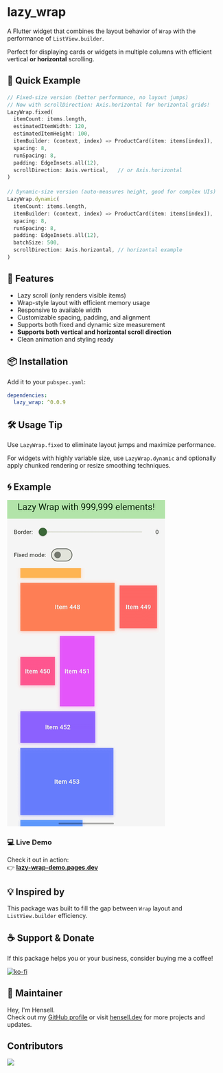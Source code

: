 # lazy_wrap

A Flutter widget that combines the layout behavior of `Wrap` with the performance of `ListView.builder`.

Perfect for displaying cards or widgets in multiple columns with efficient vertical **or horizontal** scrolling.

## 🚀 Quick Example

```dart
// Fixed-size version (better performance, no layout jumps)
// Now with scrollDirection: Axis.horizontal for horizontal grids!
LazyWrap.fixed(
  itemCount: items.length,
  estimatedItemWidth: 120,
  estimatedItemHeight: 100,
  itemBuilder: (context, index) => ProductCard(item: items[index]),
  spacing: 8,
  runSpacing: 8,
  padding: EdgeInsets.all(12),
  scrollDirection: Axis.vertical,   // or Axis.horizontal
)

// Dynamic-size version (auto-measures height, good for complex UIs)
LazyWrap.dynamic(
  itemCount: items.length,
  itemBuilder: (context, index) => ProductCard(item: items[index]),
  spacing: 8,
  runSpacing: 8,
  padding: EdgeInsets.all(12),
  batchSize: 500,
  scrollDirection: Axis.horizontal, // horizontal example
)
```

## 🎯 Features

- Lazy scroll (only renders visible items)
- Wrap-style layout with efficient memory usage
- Responsive to available width
- Customizable spacing, padding, and alignment
- Supports both fixed and dynamic size measurement
- **Supports both vertical and horizontal scroll direction**
- Clean animation and styling ready

## 📦 Installation

Add it to your `pubspec.yaml`:

```yaml
dependencies:
  lazy_wrap: ^0.0.9
```

## 🛠 Usage Tip

Use `LazyWrap.fixed` to eliminate layout jumps and maximize performance.

For widgets with highly variable size, use `LazyWrap.dynamic` and optionally apply chunked rendering or resize smoothing techniques.

## 🌀 Example

![LazyWrap Demo](https://github.com/Hensell/lazy_wrap/raw/1e3d41ad106b2f5f46033a23cff29954a83ef135/screenshots/1.gif)

### 💻 Live Demo

Check it out in action:  
👉 [**lazy-wrap-demo.pages.dev**](https://lazy-wrap-demo.pages.dev/)

## 💡 Inspired by

This package was built to fill the gap between `Wrap` layout and `ListView.builder` efficiency.

## ☕ Support & Donate

If this package helps you or your business, consider buying me a coffee!

[![ko-fi](https://ko-fi.com/img/githubbutton_sm.svg)](https://ko-fi.com/hensell)


## 📣 Maintainer

Hey, I'm Hensell.  
Check out my [GitHub profile](https://github.com/Hensell) or visit [hensell.dev](https://hensell.dev) for more projects and updates.


## Contributors

<a href="https://github.com/Hensell/lazy_wrap/graphs/contributors">
  <img src="https://contrib.rocks/image?repo=Hensell/lazy_wrap" />
</a>
